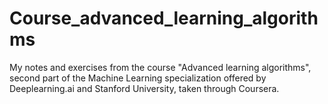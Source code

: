 # Course_advanced_learning_algorithms
My notes and exercises from the course "Advanced learning algorithms", second part of the Machine Learning specialization offered by Deeplearning.ai and Stanford University, taken through Coursera.
